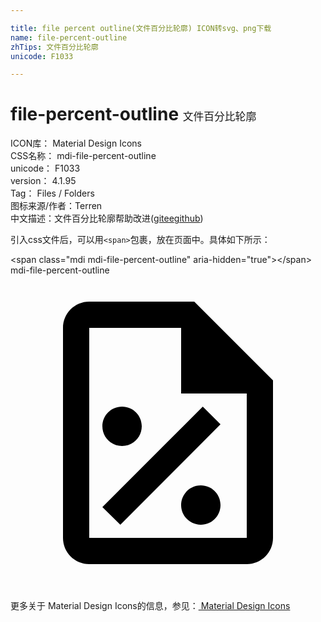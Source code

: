 ```yaml
---

title: file percent outline(文件百分比轮廓) ICON转svg、png下载
name: file-percent-outline
zhTips: 文件百分比轮廓
unicode: F1033

---
```


# file-percent-outline  <small style="font-size: 60%;font-weight: 100">文件百分比轮廓</small>


<div class="detail-page">
<p>
<span>
ICON库：
<span class="badge-secondary badge">Material Design Icons</span> 
</span>
<br/>
<span>
CSS名称：
<span class="badge-secondary badge">mdi-file-percent-outline</span> 
</span>
<br/>
<span>
unicode：
<span class="badge-secondary badge">F1033</span> 
</span>
<br/>
<span>
version：
<span class="badge-secondary badge">4.1.95</span> 
</span>
<br/>
<span>Tag：
<span class="badge-light badge">Files / Folders</span>
</span>
<br/>
<span>图标来源/作者：<span class="badge-light badge">Terren</span></span> 
<br/>
<span class="zh-detail">中文描述：<span class="badge-primary badge">文件百分比轮廓</span><span class="help-link"><span>帮助改进</span>(<a href="https://gitee.com/liuwave/icon-helper/edit/master/json/material/file-percent-outline.json" target="_blank" rel="noopener noreferrer">gitee</a><a href="https://github.com/liuwave/icon-helper/edit/master/json/material/file-percent-outline.json" target="_blank" rel="noopener noreferrer">github</a></span>)</span><br/>
</p>
</div>
<div class="alert alert-dark">
  <i class="mdi mdi-file-percent-outline mdi-48px"></i>
  <i class="mdi mdi-file-percent-outline mdi-36px"></i>
  <i class="mdi mdi-file-percent-outline mdi-24px"></i>
  <i class="mdi mdi-file-percent-outline mdi-18px"></i>
</div>
<div>
  <p>引入css文件后，可以用<code>&lt;span&gt;</code>包裹，放在页面中。具体如下所示：    
  </p>
  <div class="alert alert-primary" style="font-size: 14px">
    &lt;span class="mdi mdi-file-percent-outline" aria-hidden="true"&gt;&lt;/span&gt;
    <copy-btn content='<span class="mdi mdi-file-percent-outline" aria-hidden="true"></span>'></copy-btn>
  </div>
  <div class="alert alert-secondary">
    <i class="mdi mdi-file-percent-outline"
    style="font-size: 24px"
    aria-hidden="true"></i> mdi-file-percent-outline
    <copy-btn content="mdi-file-percent-outline" btn-title="复制图标名称"></copy-btn>
  </div>
</div>
<div id="svg" class="svg-wrap">
<svg xmlns="http://www.w3.org/2000/svg" viewBox="0 0 24 24"><path d="M14 2H6C4.89 2 4 2.9 4 4V20C4 21.11 4.89 22 6 22H18C19.11 22 20 21.11 20 20V8L14 2M18 20H6V4H13V9H18V20M10 11.5C10 12.33 9.33 13 8.5 13S7 12.33 7 11.5 7.67 10 8.5 10 10 10.67 10 11.5M16 17.5C16 18.33 15.33 19 14.5 19S13 18.33 13 17.5 13.67 16 14.5 16 16 16.67 16 17.5M16 11.35L8.37 19L7 17.65L14.65 10L16 11.35Z" /></svg>
</div>
<detail full-name='mdi-file-percent-outline'></detail>
    
<div><p>更多关于 Material Design Icons的信息，参见：<a target="_blank" href="https://iconhelper.cn/material.html"> Material Design Icons</a>
</p></div>
